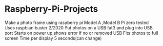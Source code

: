 # Raspberry-Pi-Projects
Make a photo frame using raspberry pi
Model A ,Model B Pi zero tested 
Uses raspbian buster 2/2020
Put photos on a USB fat3 and plug into USB port
Starts on power up,shows error if no or removed USB
Fits photos to full screen
Time per display 5 seconds(can change)
